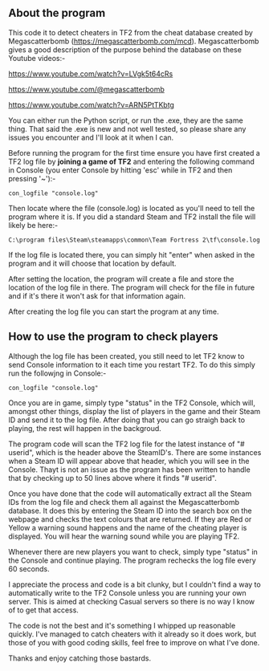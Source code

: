 ## About the program
This code it to detect cheaters in TF2 from the cheat database created by Megascatterbomb (https://megascatterbomb.com/mcd). 
Megascatterbomb gives a good description of the purpose behind the database on these Youtube videos:- 

https://www.youtube.com/watch?v=LVgk5t64cRs

https://www.youtube.com/@megascatterbomb

https://www.youtube.com/watch?v=ARN5PtTKbtg

You can either run the Python script, or run the .exe, they are the same thing. That said the .exe is new and not well tested, so please share any issues you encounter and I'll look at it when I can.

Before running the program for the first time ensure you have first created a TF2 log file by **joining a game of TF2** and entering the following command in Console (you enter Console by hitting 'esc' while in TF2 and then pressing '~'):-
```
con_logfile "console.log"
```
Then locate where the file (console.log) is located as you'll need to tell the program where it is.
If you did a standard Steam and TF2 install the file will likely be here:-
```
C:\program files\Steam\steamapps\common\Team Fortress 2\tf\console.log
```
If the log file is located there, you can simply hit "enter" when asked in the program and it will choose that location by default.

After setting the location, the program will create a file and store the location of the log file in there. The program will check for the file in future and if it's there it won't ask for that information again.

After creating the log file you can start the program at any time.

## How to use the program to check players

Although the log file has been created, you still need to let TF2 know to send Console information to it each time you restart TF2.
To do this simply run the followjng in Console:-
```
con_logfile "console.log"
```
Once you are in game, simply type "status" in the TF2 Console, which will, amongst other things, display the list of players in the game and their Steam ID and send it to the log file. After doing that you can go straigh back to playing, the rest will happen in the backgroud.

The program code will scan the TF2 log file for the latest instance of "# userid", which is the header above the SteamID's.
There are some instances when a Steam ID will appear above that header, which you will see in the Console. Thayt is not an issue as the program has been written to handle that by checking up to 50 lines above where it finds "# userid".

Once you have done that the code will automatically extract all the Steam IDs from the log file and check them all against the Megascatterbomb database.
It does this by entering the Steam ID into the search box on the webpage and checks the text colours that are returned. If they are Red or Yellow a warning sound happens and the name of the cheating player is displayed. You will hear the warning sound while you are playing TF2.

Whenever there are new players you want to check, simply type "status" in the Console and continue playing. The program rechecks the log file every 60 seconds.

I appreciate the process and code is a bit clunky, but I couldn't find a way to automatically write to the TF2 Console unless you are running your own server.
This is aimed at checking Casual servers so there is no way I know of to get that access.

The code is not the best and it's something I whipped up reasonable quickly. I've managed to catch cheaters with it already so it does work, but those of you with good coding skills, feel free to improve on what I've done.

Thanks and enjoy catching those bastards.
